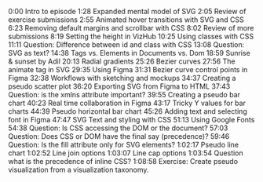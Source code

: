 0:00 Intro to episode
1:28 Expanded mental model of SVG
2:05 Review of exercise submissions
2:55 Animated hover transitions with SVG and CSS
6:23 Removing default margins and scrollbar with CSS
8:02 Review of more submissions
8:19 Setting the height in VizHub
10:25 Using classes with CSS
11:11 Question: Difference between id and class with CSS
13:08 Question: SVG as text?
14:38 Tags vs. Elements in Documents vs. Dom
18:59 Sunrise & sunset by Adil
20:13 Radial gradients
25:26 Bezier curves
27:56 The animate tag in SVG
29:35 Using Figma
31:31 Bezier curve control points in Figma
32:38 Workflows with sketching and mockups
34:37 Creating a pseudo scatter plot
36:20 Exporting SVG from Figma to HTML
37:43 Question: is the xmlns attribute important?
39:55 Creating a pseudo bar chart
40:23 Real time collaboration in Figma
43:17 Tricky Y values for bar charts
44:39 Pseudo horizontal bar chart
45:26 Adding text and selecting font in Figma
47:47 SVG Text and styling with CSS
51:13 Using Google Fonts
54:38 Question: Is CSS accessing the DOM or the document?
57:03 Question: Does CSS or DOM have the final say (precedence)?
59:46 Question: Is the fill attribute only for SVG elements?
1:02:17 Pseudo line chart
1:02:52 Line join options
1:03:07 Line cap options
1:03:54 Question what is the precedence of inline CSS?
1:08:58 Exercise: Create pseudo visualization from a visualization taxonomy.
